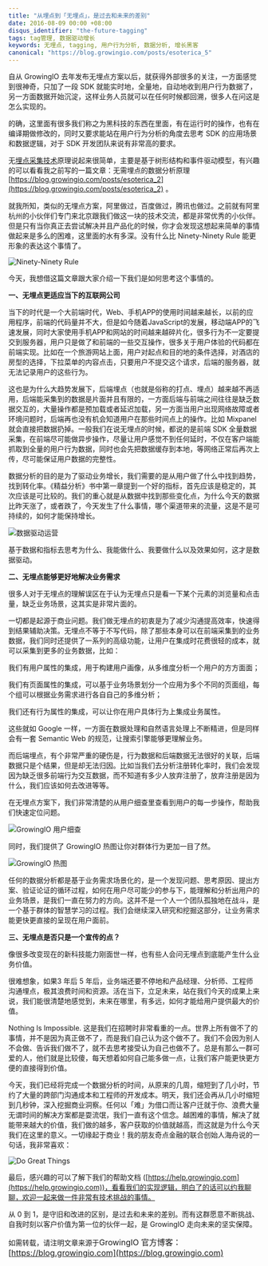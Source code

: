 ```yaml
---
title: "从埋点到「无埋点」，是过去和未来的差别"
date: 2016-08-09 00:00 +08:00
disqus_identifier: "the-future-tagging"
tags: tag管理, 数据驱动增长
keywords: 无埋点, tagging, 用户行为分析, 数据分析, 增长黑客
canonical: "https://blog.growingio.com/posts/esoterica_5"
---
```


自从 GrowingIO 去年发布无埋点方案以后，就获得外部很多的关注，一方面感觉到很神奇，只加了一段 SDK 就能实时地，全量地，自动地收到用户行为数据了，另一方面数据开始沉淀，这样业务人员就可以在任何时候都回溯，很多人在问这是怎么实现的。

的确，这里面有很多我们称之为黑科技的东西在里面，有在运行时的操作，也有在编译期做修改的，同时又要求能站在用户行为分析的角度去思考 SDK 的应用场景和数据逻辑，对于 SDK 开发团队来说有非常高的要求。

无[埋点采集技术](https://blog.growingio.com/posts/monitorting-points-pain)原理说起来很简单，主要是基于树形结构和事件驱动模型，有兴趣的可以看看我之前写的一篇文章：无需埋点的数据分析原理 [https://blog.growingio.com/posts/esoterica_2](https://blog.growingio.com/posts/esoterica_2) 。

就我所知，类似的无埋点方案，阿里做过，百度做过，腾讯也做过。之前就有阿里杭州的小伙伴们专门来北京跟我们做这一块的技术交流，都是非常优秀的小伙伴。但是只有当你真正去尝试解决并且产品化的时候，你才会发现这想起来简单的事情做起来是多么的困难，这里面的水有多深。没有什么比 Ninety-Ninety Rule 能更形象的表达这个事情了。

![Ninety-Ninety Rule](https://assets.growingio.com/blog/storage/image/aea633123f8271db3fa4d69d289c5a3c.jpeg)

今天，我想借这篇文章跟大家介绍一下我们是如何思考这个事情的。

**一、无埋点更适应当下的互联网公司**

当下的时代是一个大前端时代，Web、手机APP的使用时间越来越长，以前的应用程序，前端的代码量并不大，但是如今随着JavaScript的发展，移动端APP的飞速发展，同时大家使用手机APP和网站的时间越来越碎片化，很多行为不一定要提交到服务器，用户只是做了和前端的一些交互操作，很多关于用户体验的代码都在前端实现。比如在一个旅游网站上面，用户对起点和目的地的条件选择，对酒店的房型的选择，下拉菜单的内容点击，只要用户不提交这个请求，后端的服务器，就无法记录用户的这些行为。

这也是为什么大趋势发展下，后端埋点（也就是俗称的打点、埋点）越来越不再适用，后端能采集到的数据是片面并且有限的，一方面后端与前端之间往往是缺乏数据交互的，大量操作都是预加载或者延迟加载，另一方面当用户出现网络故障或者环境问题时，后端再也没有机会知道用户在那些时间点上的操作。比如 Mixpanel 就会直接把数据扔掉。一般我们在说无埋点的时候，都说的是前端 SDK 全量数据采集，在前端尽可能做异步操作，尽量让用户感觉不到任何延时，不仅在客户端能抓取到全量的用户行为数据，同时也会先把数据缓存到本地，等网络正常后再次上传，尽可能保证用户数据的完整性。

数据分析的目的是为了驱动业务增长，我们需要的是从用户做了什么中找到趋势，找到转化率。《精益分析》书中第一章提到一个好的指标，首先应该是稳定的，其次应该是可比较的。我们的重心就是从数据中找到那些变化点，为什么今天的数据比昨天涨了，或者跌了，今天发生了什么事情，哪个渠道带来的流量，这是不是可持续的，如何才能保持增长。

![数据驱动运营](https://assets.growingio.com/blog/storage/image/55c2dac9567c163fe0e3a26fe3ef0c36.jpeg)

基于数据和指标去思考为什么、我能做什么、我要做什么以及效果如何，这才是数据驱动。

**二、无埋点能够更好地解决业务需求**

很多人对于无埋点的理解误区在于认为无埋点只是看一下某个元素的浏览量和点击量，缺乏业务场景，这其实是非常片面的。

一切都是起源于商业问题。我们做无埋点的初衷是为了减少沟通提高效率，快速得到结果辅助决策。无埋点不等于不写代码，除了那些本身可以在前端采集到的业务数据，我们同时还提供了一系列的高级功能，让用户在集成时花费很轻的成本，就可以采集到更多的业务数据，比如：

我们有用户属性的集成，用于构建用户画像，从多维度分析一个用户的方方面面；

我们有页面属性的集成，可以基于业务场景划分一个应用为多个不同的页面组，每个组可以根据业务需求进行各自自己的多维分析；

我们还有行为属性的集成，可以让你在用户具体行为上集成业务属性。

这些就如 Google 一样，一方面在数据处理和自然语言处理上不断精进，但是同样会有一套 Semantic Web 的规范，让搜索引擎能够更理解业务。

而后端埋点，有个非常严重的硬伤是，行为数据和后端数据无法很好的关联，后端数据只是个结果，但是却无法归因。比如当我们去分析注册转化率时，我们会发现因为缺乏很多前端行为交互数据，而不知道有多少人放弃注册了，放弃注册是因为什么，我们应该如何去改进等等。

在无埋点方案下，我们非常清楚的从用户细查里查看到用户的每一步操作，帮助我们快速定位问题。

![GrowingIO 用户细查](https://assets.growingio.com/blog/storage/image/7a3647a30e9a4d10b7bc1455edbfc6cc.jpeg)

同时，我们提供了 GrowingIO 热图让你对群体行为更加一目了然。

![GrowingIO 热图](https://assets.growingio.com/blog/storage/image/18241aee98104d759b868ce3b283c8d3.jpeg)

任何的数据分析都是基于业务需求场景化的，是一个发现问题、思考原因、提出方案、验证论证的循环过程，如何在用户尽可能少的参与下，能理解和分析出用户的业务场景，是我们一直在努力的方向。这并不是一个人一个团队孤独地在战斗，是一个基于群体的智慧学习的过程。我们会继续深入研究和挖掘这部分，让业务需求能更快更直接的呈现在用户面前。

**三、无埋点是否只是一个宣传的点？**

像很多改变现在的新科技能力刚面世一样，也有些人会问无埋点到底能产生什么业务价值。

很难想象，如果3 年后 5 年后，业务端还要不停地和产品经理、分析师、工程师沟通埋点，极其浪费时间和资源。活在当下，立足未来，站在我们今天的成果上来说，我们能很清楚地感觉到，未来在哪里，有多远，如何才能给用户提供最大的价值。

Nothing Is Impossible. 这是我们在招聘时非常看重的一点。世界上所有做不了的事情，并不是因为真正做不了，而是我们自己认为这个做不了。我们不会因为别人不会做、告诉我们做不了，就不去思考接受认为自己也做不了。总是有那么一群可爱的人，他们就是比较傻，每天想着如何自己能多做一点，让我们客户能更快更方便的直接得到价值。

今天，我们已经将完成一个数据分析的时间，从原来的几周，缩短到了几小时，节约了大量的跨部门沟通成本和工程师的开发成本。明天，我们还会再从几小时缩短到几秒钟，深入挖掘商业洞察。任何以「难」为借口而让客户迁就于你、浪费大量无谓时间的解决方案都是耍流氓，我们一直有这个信念。越困难的事情，解决了就能带来越大的价值，我们做的越多，客户获取的价值就越高，而这就是为什么今天我们在这里的意义。一切缘起于商业！我的朋友奇点金融的联合创始人海舟说的一句话，我非常喜欢：

![Do Great Things](https://assets.growingio.com/blog/storage/image/d1457300f8eb76466ab7ab81f4a5264c.jpeg)

最后，感兴趣的可以了解下我们的帮助文档 ([https://help.growingio.com](https://help.growingio.com))，看看我们的实现逻辑，明白了的话可以约我聊聊，欢迎一起来做一件非常有技术挑战的事情。

从 0 到 1，是守旧和改进的区别，是过去和未来的差别。而有这群愿意不断挑战、自我时刻以客户价值为第一位的伙伴一起，是 GrowingIO 走向未来的坚实保障。

如需转载，请注明文章来源于<span style="font-size: 16px;">GrowingIO 官方博客：[https://blog.growingio.com](https://blog.growingio.com)</span>
